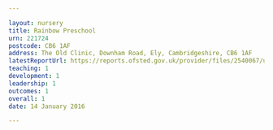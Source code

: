 ```yaml
---

layout: nursery
title: Rainbow Preschool
urn: 221724
postcode: CB6 1AF
address: The Old Clinic, Downham Road, Ely, Cambridgeshire, CB6 1AF
latestReportUrl: https://reports.ofsted.gov.uk/provider/files/2540067/urn/221724.pdf
teaching: 1
development: 1
leadership: 1
outcomes: 1
overall: 1
date: 14 January 2016

---
```

